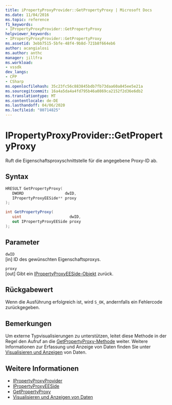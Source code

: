 ```yaml
---
title: iPropertyProxyProvider::GetPropertyProxy | Microsoft Docs
ms.date: 11/04/2016
ms.topic: reference
f1_keywords:
- IPropertyProxyProvider::GetPropertyProxy
helpviewer_keywords:
- IPropertyProxyProvider::GetPropertyProxy
ms.assetid: 3ebb7515-5bfe-48f4-9b8d-721b8f664eb6
author: acangialosi
ms.author: anthc
manager: jillfra
ms.workload:
- vssdk
dev_langs:
- CPP
- CSharp
ms.openlocfilehash: 35c23fc56c883845bdb7fb73daa60a845ee5e21a
ms.sourcegitcommit: 16a4a5da4a4fd795b46a0869ca2152f2d36e6db2
ms.translationtype: MT
ms.contentlocale: de-DE
ms.lasthandoff: 04/06/2020
ms.locfileid: "80714825"
---
```

# <a name="ipropertyproxyprovidergetpropertyproxy"></a>IPropertyProxyProvider::GetPropertyProxy
Ruft die Eigenschaftsproxyschnittstelle für die angegebene Proxy-ID ab.

## <a name="syntax"></a>Syntax

```cpp
HRESULT GetPropertyProxy(
   DWORD                  dwID,
   IPropertyProxyEESide** proxy
);
```

```csharp
int GetPropertyProxy(
   uint                     dwID,
   out IPropertyProxyEESide proxy
);
```

## <a name="parameters"></a>Parameter
`dwID`\
[in] ID des gewünschten Eigenschaftsproxys.

`proxy`\
[out] Gibt ein [IPropertyProxyEESide-Objekt](../../../extensibility/debugger/reference/ipropertyproxyeeside.md) zurück.

## <a name="return-value"></a>Rückgabewert
 Wenn die Ausführung erfolgreich ist, wird `S_OK`, andernfalls ein Fehlercode zurückgegeben.

## <a name="remarks"></a>Bemerkungen
 Um externe Typvisualisierungen zu unterstützen, leitet diese Methode in der Regel den Aufruf an die [GetPropertyProxy-Methode](../../../extensibility/debugger/reference/ieevisualizerservice-getpropertyproxy.md) weiter. Weitere Informationen zur Erfassung und Anzeige von Daten finden Sie unter [Visualisieren und Anzeigen](../../../extensibility/debugger/visualizing-and-viewing-data.md) von Daten.

## <a name="see-also"></a>Weitere Informationen
- [IPropertyProxyProvider](../../../extensibility/debugger/reference/ipropertyproxyprovider.md)
- [IPropertyProxyEESide](../../../extensibility/debugger/reference/ipropertyproxyeeside.md)
- [GetPropertyProxy](../../../extensibility/debugger/reference/ieevisualizerservice-getpropertyproxy.md)
- [Visualisieren und Anzeigen von Daten](../../../extensibility/debugger/visualizing-and-viewing-data.md)
